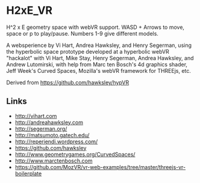# H2xE_VR

H^2 x E geometry space with webVR support. WASD + Arrows to move, space or p to play/pause. Numbers 1-9 give different models.

A websperience by Vi Hart, Andrea Hawksley, and Henry Segerman, using the hyperbolic space prototype developed at a hyperbolic webVR "hackalot" with Vi Hart, Mike Stay, Henry Segerman, Andrea Hawksley, and Andrew Lutomirski, with help from Marc ten Bosch's 4d graphics shader, Jeff Week's Curved Spaces, Mozilla's webVR framework for THREEjs, etc.

Derived from https://github.com/hawksley/hypVR

## Links
- http://vihart.com
- http://andreahawksley.com
- http://segerman.org/
- http://matsumoto.gatech.edu/
- http://reperiendi.wordpress.com/
- https://github.com/hawksley
- http://www.geometrygames.org/CurvedSpaces/
- http://www.marctenbosch.com
- https://github.com/MozVR/vr-web-examples/tree/master/threejs-vr-boilerplate

